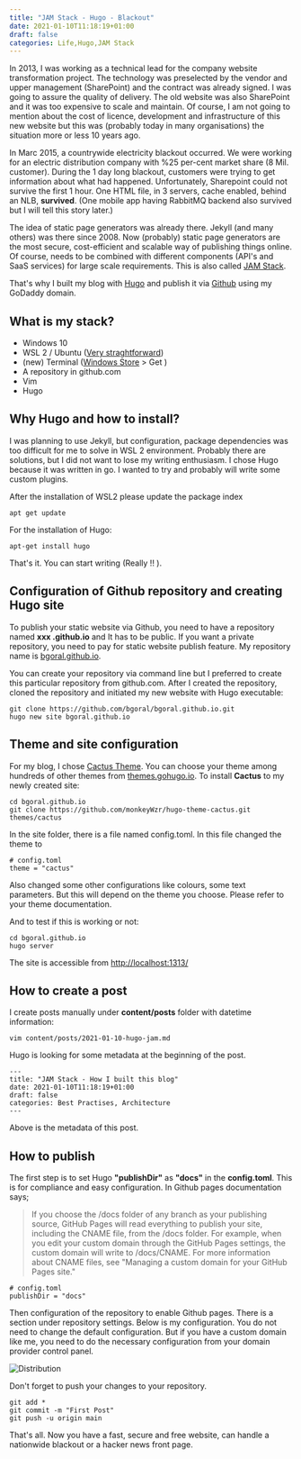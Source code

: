 ```yaml
---
title: "JAM Stack - Hugo - Blackout"
date: 2021-01-10T11:18:19+01:00
draft: false
categories: Life,Hugo,JAM Stack
---
```

In 2013, I was working as a technical lead for the company website transformation project. The technology was preselected by the vendor and upper management (SharePoint) and the contract was already signed. I was going to assure the quality of delivery. The old website was also SharePoint and it was too expensive to scale and maintain. Of course, I am not going to mention about the cost of licence, development and infrastructure of this new website but this was (probably today in many organisations) the situation more or less 10 years ago. 

In Marc 2015, a countrywide electricity blackout occurred. We were working for an electric distribution company with %25 per-cent market share (8 Mil. customer). During the 1 day long blackout, customers were trying to get information about what had happened. Unfortunately, Sharepoint could not survive the first 1 hour. One HTML file, in 3 servers, cache enabled, behind an NLB, **survived**. (One mobile app having RabbitMQ backend also survived but I will tell this story later.) 

The idea of static page generators was already there. Jekyll (and many others) was there since 2008. Now (probably) static page generators are the most secure, cost-efficient and scalable way of publishing things online. Of course, needs to be combined with different components (API's and SaaS services) for large scale requirements. This is also called [JAM Stack](https://jamstack.org/). 

That's why I built my blog with [Hugo](https://gohugo.io/) and publish it via [Github](https://github.com/bgoral/bgoral.github.io) using my GoDaddy domain. 

## What is my stack? 

- Windows 10 
- WSL 2 / Ubuntu ([Very straghtforward](https://docs.microsoft.com/en-us/windows/wsl/install-win10))
- (new) Terminal ([Windows Store](https://www.microsoft.com/en-us/p/windows-terminal/9n0dx20hk701#activetab=pivot:overviewtab) > Get )
- A repository in github.com
- Vim
- Hugo 

## Why Hugo and how to install?

I was planning to use Jekyll, but configuration, package dependencies was too difficult for me to solve in WSL 2 environment. Probably there are solutions, but I did not want to lose my writing enthusiasm. I chose Hugo because it was written in go. I wanted to try and probably will write some custom plugins. 

After the installation of WSL2 please update the package index
```
apt get update
```

For the installation of Hugo: 

```
apt-get install hugo 
```

That's it. You can start writing (Really !! ). 

## Configuration of Github repository and creating Hugo site

To publish your static website via Github, you need to have a repository named **xxx .github.io** and It has to be public. If you want a private repository, you need to pay for static website publish feature. My repository name is [bgoral.github.io](https://github.com/bgoral/bgoral.github.io).  

You can create your repository via command line but I preferred to create this particular repository from github.com. After I created the repository, cloned the repository and initiated my new website with Hugo executable:

```
git clone https://github.com/bgoral/bgoral.github.io.git
hugo new site bgoral.github.io  
```

## Theme and site configuration


For my blog, I chose [Cactus Theme](https://github.com/monkeyWzr/hugo-theme-cactus). You can choose your theme among hundreds of other themes from [themes.gohugo.io](https://themes.gohugo.io/). To install **Cactus** to my newly created site:

```
cd bgoral.github.io
git clone https://github.com/monkeyWzr/hugo-theme-cactus.git themes/cactus
```

In the site folder, there is a file named config.toml. In this file changed the theme to 
```
# config.toml
theme = "cactus"
```
Also changed some other configurations like colours, some text parameters. But this will depend on the theme you choose.  Please refer to your theme documentation. 

And to test if this is working or not: 

```
cd bgoral.github.io
hugo server
```
The site is accessible from [http://localhost:1313/](http://localhost:1313/)

## How to create a post

I create posts manually under **content/posts** folder with datetime information:

```
vim content/posts/2021-01-10-hugo-jam.md
```
Hugo is looking for some metadata at the beginning of the post. 
```
---
title: "JAM Stack - How I built this blog"
date: 2021-01-10T11:18:19+01:00
draft: false
categories: Best Practises, Architecture
---
```

Above is the metadata of this post. 

## How to publish

The first step is to set Hugo **"publishDir"** as **"docs"** in the **config.toml**. This is for compliance and easy configuration. In Github pages documentation says;

>If you choose the /docs folder of any branch as your publishing source, GitHub Pages will read everything to publish your site, including the CNAME file, from the /docs folder. For example, when you edit your custom domain through the GitHub Pages settings, the custom domain will write to /docs/CNAME. For more information about CNAME files, see "Managing a custom domain for your GitHub Pages site."


```
# config.toml
publishDir = "docs"
```

Then configuration of the repository to enable Github pages. There is a section under repository settings. Below is my configuration. You do not need to change the default configuration. But if you have a custom domain like me, you need to do the necessary configuration from your domain provider control panel. 

![Distribution](../../githubpages.jpg)

Don't forget to push your changes to your repository. 

```
git add *
git commit -m "First Post"
git push -u origin main
```

That's all. Now you have a fast, secure and free website, can handle a nationwide blackout or a hacker news front page. 
